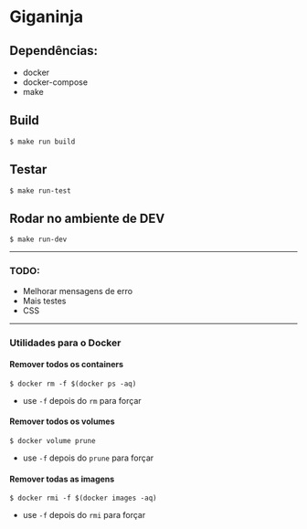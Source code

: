 # Giganinja

## Dependências:

- docker
- docker-compose
- make

## Build

```
$ make run build
```

## Testar

```
$ make run-test
```

## Rodar no ambiente de DEV
```
$ make run-dev
```

---

### TODO:
- Melhorar mensagens de erro
- Mais testes
- CSS

---

### Utilidades para o Docker

#### Remover todos os containers
```
$ docker rm -f $(docker ps -aq)
```
* use ```-f``` depois do ```rm``` para forçar

#### Remover todos os volumes
```
$ docker volume prune
```
* use ```-f``` depois do ```prune``` para forçar


#### Remover todas as imagens
```
$ docker rmi -f $(docker images -aq)
```
* use ```-f``` depois do ```rmi``` para forçar
